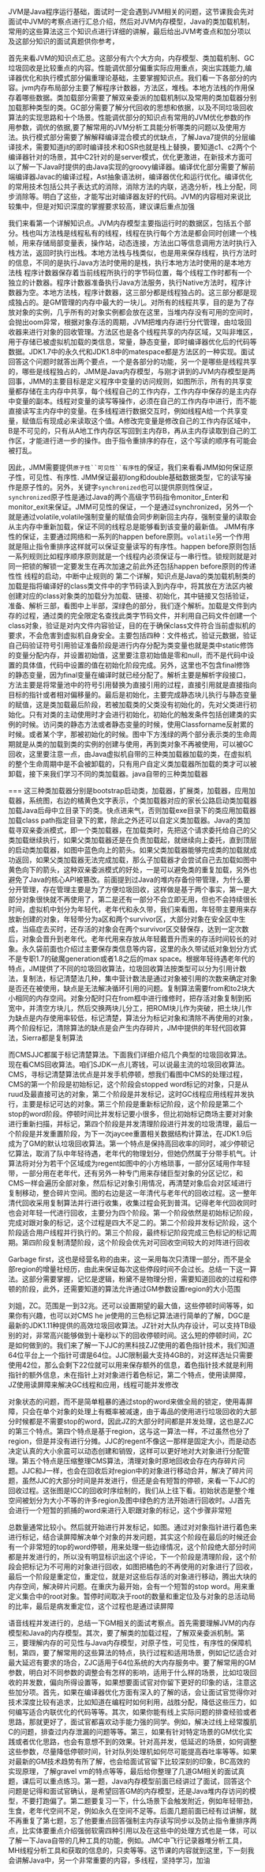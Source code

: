 JVM是Java程序运行基础，面试时一定会遇到JVM相关的问题，这节课我会先对面试中JVM的考察点进行汇总介绍，然后对JVM内存模型，Java的类加载机制，常用的这些算法这三个知识点进行详细的讲解，最后给出JVM考查点和加分项以及这部分知识的面试真题供你参考，

首先来看JVM的知识点汇总。这部分有六个大方向，内存模型、类加载机制、GC垃圾回收是比较重点的内容。性能调优部分偏重实际应用重点，突出实践能力,编译器优化和执行模式部分偏重理论基础，主要掌握知识点。我们看一下各部分的内容。jvm内存布局部分主要了解程序计数器，方法区，堆栈。本地方法栈的作用保存着哪些数据。类加载部分需要了解双亲委派的加载机制以及常用的类加载器分别加载那种类型的类。GC部分需要了解分代回收的思想和依据，以及不同垃圾回收算法的实现思路和十个场景。性能调优部分的知识点有常用的JVM优化参数的作用参数，调优的依据,要了解常用的JVM分析工具能分析哪类的问题以及使用方法。执行模式部分需要了解解释编译混合模式的优缺点，了解Java7提供的分层编译技术，需要知道jit的即时编译技术和OSR也就是栈上替换，要知道c1、c2两个个编译器针对的场景，其中C2针对的是server模式，优化更激进，在新技术方面可以了解一下Java时提供的由Java实现的groovy编译器。编译优化部分需要了解前端编译器Javac的编译过程，Ast抽象语法树，编译器优化和运行优化。编译优化的常用技术包括公共子表达式的消除，消除方法的内联，逃逸分析，栈上分配，同步消除等。明白了这些，才能写出对编译器友好的代码。JVM的内容相对来说比较集中，但是对知识深度的掌握要求较高，建议课后重点加强

我们来看第一个详解知识点。JVM内存模型主要指运行时的数据区，包括五个部分。栈也叫方法栈是线程私有的线程，线程在执行每个方法是都会同时创建一个栈帧，用来存储局部变量表，操作站，动态连接，方法出口等信息调用方法时执行入栈方法，返回时执行出栈。本地方法栈与栈类似，也是用来保存线程，执行方法时的信息，不同的是执行Java方法时使用的是栈，执行本地方法时使用的是本地方法栈
程序计数器保存着当前线程所执行的字节码位置，每个线程工作时都有一个独立的计数器。程序计数器准备执行Java方法服务，执行Native方法时，程序计数器为空。本地方法栈，程序计数器，这三部分都是线程独占的。这三部分都是现成独占的。是GM管理的内存中最大的一块儿。对所有的线程共享，目的是为了存放对象的实例，几乎所有的对象实例都会放在这里，当堆内存没有可用的空间时，会抛出oom异常，根据对象存活的周期，JVM把堆内存进行分代管理，由垃圾回收器来进行对象的回收管理。方法区也是各个线程共享的内存区域，又叫非堆区，用于存储已被虚拟机加载的类信息，常量，静态变量，即时编译器优化后的代码等数据。JDK1.7中的永久代和JDK1.8中的matespace都是方法区的一种实现。面试回答这个问题时就答出两个要点，一个是各部分的功能，另一个是哪些是线程共享的，哪些是线程独占的，JMM是Java内存模型，与刚才讲到的JVM内存模型是两回事，JMM的主要目标是定义程序中变量的访问规则，如图所示，所有的共享变量都存储在主内存中共享，每个线程自己的工作内存，工作内存中保存的是主内存中变量的副本。线程对变量的读写等操作，必须在自己的工作内存中进行，而不能直接读写主内存中的变量。在多线程进行数据交互时，例如线程A给一个共享变量，赋值后有现成必来读取这个值。A修改完变量是修改自己的工作内存区域中，B是不可见的，只有从A地工作内存区写回到主内存B，再从主内存读取到自己的工作区，才能进行进一步的操作。由于指令重排序的存在，这个写读的顺序有可能会被打乱。

因此，JMM需要提供`原子性``可见性``有序性`的保证，我们来看看JMM如何保证原子性，可见性、有序性.
JMM保证最初long和double基础数据类型，它的读写操作是原子性的。另外，关键字`synchronized`也可以提供原则性保证，`synchronized`原子性是通过Java的两个高级字节码指令monitor_Enter和monitor_exit来保证。JMM可见性的保证，一个是通过synchronized，另外一个就是通过volatile,volatile强制变量的赋值会同步刷新回主内存，强制变量的读取会从主内存中重新加载，保证不同的线程总是能够看到该变量的最新值。
JMM有序性的保证，主要通过网络和一系列的happen before原则。`volatile`另一个作用就是阻止指令重排序这样就可以保证变量读写的有序性。happen before原则包括一系列规则比如程序顺序原则就是一个线程内必须保证与一串行性。锁规则就是对同一把锁的解锁一定要发生在再次加速之前此外还包括happen before原则的传递性性
线程的启动，中断中止规则的
第二个详解，知识点是Java的类加载机制类的加载是指将编译好的class类文件中的字节码读入到内存中，将其放在方法区内被创建对应的class对象类的加载分为加载、链接、初始化，其中链接又包括验证，准备、解析三部，看图中上半部，深绿色的部分，我们逐个解析。加载是文件到内存的过程，通过类的完全限定名查找此类字节码文件，并利用自己码文件创建一个class对象，验证是对内文件内容验证，目的在于确保class文件符合当前虚拟机的要求，不会危害到虚拟机自身安全。主要包括四种：文件格式，验证元数据，验证自己码验证符号引用验证准备阶段是进行内存分配为类变量也就是类中static修饰的变量分配内存，并设置初始值，这里要注意初始值是零和null，而不是代码中设置的具体值，代码中设置的值在初始化阶段完成。另外，这里也不包含final修饰的静态变量，因为final变量在编译时就已经分配了。解析主要是解析字段接口，方法主要是将常量池中的符号引用替换为直接引用的过程，直接引用就是直接指向目标的指针或者相对偏移量的。最后是初始化，主要完成静态块儿执行与静态变量的赋值，这是类加载最后阶段，若被加载类的父类没有初始化的，先对父类进行初始化。只有对类的主动使用时才会进行初始化，初始化的触发条件包括创建类的实例的时候。访问类的静态方法或者静态变量的时候，使用Classforname反射累的时候。或者某个字，那被初始化的时候。图中下方浅绿的两个部分表示类的生命周期就是从类的加载到类的实例的创建与使用，再到类对象不再被使用，可以被GC回收，这里要注意一点，由Java虚拟机自带的三种类加载器加载的类，在虚拟机的整个生命周期中是不会被卸载的，只有用户自定义类加载器所加载的类才可以被卸载，接下来我们学习不同的类加载器。java自带的三种类加载器

===
这三种类加载器分别是bootstrap启动类，加载器，扩展类，加载器，应用加载器，系统图，右边的橘黄色文字表示，个类加载器对应的家长公路启动类加载器加载Java后母中立目录下的类。快点进来气，否则加载exe目录下的类应用加载器加载class path指定目录下的累，除此之外还可以自定义类加载器。Java的类加载寻双亲委派模式，即一个类加载器，在加载类时，先把这个请求委托给自己的父类加载继续执行，如果父类加载器还是在负责加载起，就继续向上委托，直到顶层的启动类加载器，如图中蓝色向上的箭头。如果父类加载器能够完成类的加载就成功返回，如果父类加载器无法完成加载，那么子加载器才会尝试自己去加载如图中黄色向下的箭头，这种双亲委派模式的好处，一是可以避免类的重复加载，另外也避免了Java的核心API被篡改。前面提到过Java的堆内存备份带管理，为什么要分开管理，存在管理主要是为了方便垃圾回收，这样做是基于两个事实，第一是大部分对象很快就不再使用了，第二是还有一部分不会立即无用，但也不会持续很长时间，虚拟机中划分为年轻代，老年代和永久带，我们来看图，年轻带主要用来存放新创建的对象，年轻带分为a区和两个survivor区，大部分对象在安全区中生成，当癌症去买时，还存活的对象会在两个survivor区交替保存，达到一定次数后，对象会晋升到老年代。老年代用来存放从年轻戴晋升而来的存活时间较长的对象。永久袋前面也介绍过主要保存类信息等内容，这里的永久带试纸对象划分方式不是专职1.7的破魔generation或者1.8之后的max space。根据年轻待遇老年代的特点，JM提供了不同的垃圾回收算法，垃圾回收算法按类型可以分为引用计数法，复制法，标记清楚法几种，集中营计数法是通过对象被引用的次数来确定对象是否还在被使用，缺点是无法解决循环引用的问题。复制算法需要from和to2块大小相同的内存空间。对象分配时只在from框中进行维修时，把存活对象复制到拓宽中，并清空方块儿，然后交换两块儿分工，把ROM块儿作为突破，把土块儿作为缺点是内存使用率较低，标记清楚，算法分为标记对象和清除不再使用的对象，两个阶段标记，清除算法的缺点是会产生内存碎片，JM中提供的年轻代回收算法，Sierra都是复制算法

而CMSJJC都属于标记清楚算法。下面我们详细介绍几个典型的垃圾回收算法。现在看CMS回收算法。咱们SJDK一点儿寄钱，可以说最主流的垃圾回收算法。CMS，寻标记清楚算法优点是并发手机停顿，想我们看图中CMS的处理过程，CMS的第一个阶段是初始标记，这个阶段会stopped word标记的对象，只是从ruud及最直接可达的对象，第二个阶段是并发标记，这时GC线程应用线程并发执行，主要是标记可达的对象。第三个阶段是重新标记阶段，这个阶段是第二个stop的word阶段。停顿时间比并发标记要小很多，但比初始标记商场主要对对象进行重新扫描，并标记，第四个阶段是并发清理阶段进行并发的垃圾清理，最后一个阶段是并发重置阶段，为下一次jaycee重置相关数据结构计算法，在JDK1.9后成为了GM的默认垃圾回收算法。第一个特点是保持高回收率的同时，减少停顿记忆算法，取消了队中年轻待遇，老年代的物理划分，但她仍然属于分带手机气。计算法将对分为若干个区域成为regent如图中的小方格琐事，一部分区域用作年轻带，一部分用在老年代，还有另外一种专门用来存储巨型对象的分区记忆，和CMS一样会遍历全部对象，然后标记对象引用情况，再清楚对象后会对区域进行复制移动，整合碎片空间。图的右边是这一年清代与老年代的回收过程。这一整年清代回收采用复制算法并行进行收集，收集过程会死到普洱。记得老年代回收同时也会对年轻一代进行回收，主要分为四个阶段。第一个阶段依然是初始标记阶段，完成对跟对象的标记，这个过程是四大不足二的。第二个阶段并发标记阶段，这个阶段适合用户线程并行执行的。第三个阶段，最终标记阶段完成三色标记的标记周期。第四阶段复制清楚阶段，这个阶段会优先对可回收空间较大的对阵进行回收

Garbage first，这也是经营名称的由来，这一采用每次只清理一部分，而不是全部region的增量社经历，由此来保证每次这些停段时间不会过长。总结一下这一算法。这部分需要掌握，记忆是逻辑，粉黛不是物理分担，需要知道回收的过程和停顿的阶段，此外，还需要知道的算法允许通过GM参数设置region的大小范围

刘姐，ZC。范围是一到32兆。还可以设置期望的最大值，这些停顿时间等等，如果你有兴趣，也可以对CMS he je使用的三色标记算法进行简单的了解，DGC是最新的JDK1.11种提供的高效垃圾回收算法。JZ针对大队内存设计，可以支持TB级别的对，非常高兴能够做到十毫秒以下的回收停顿时间。这么短的停顿时间，ZC是如何做到的。我们来了解一下JJC的黑科技ZJZ使用的着色指针技术，我们知道64位平台上一个指针可谓是64位。JJC限制最大支持4GB的，对这样选址只需要使用42位，那么会剩下22位就可以用来保存额外的信息，着色指针技术就是利用指针的额外信息，未在指针上对对象进行着色标记，第二个特点，使用读屏障，JZ使用读屏障来解决GC线程和应用，线程可能并发修改

对象状态的问题，而不是简单粗暴的通过stop的word来做全局的锁定，使用毒屏障，只会在单个对象的处理上有概率被减速，由于毒品的使用进行垃圾回收的大部分时候都是不需要stop的word，因此JZ的大部分时间都是并发处理，这也是ZJC的第三个特点。第四个特点是基于region，这与这一算法一样，不过虽然也分了region，但是并没有进行分摊。JJC的regent不像这一那样是固定大小，而是动态决定认真的大小余震可以动态创建和销毁，这样可以更好地对大对象进行分配管理。第五个特点是压缩整理CMS算法，清理对象时原地回收会存在内存碎片问题。JJC和J一样，也会在回收后对region中的对象进行移动合并，解决了碎片问题，虽然JJC的大部分时间是并发进行，但还是会有短暂的停顿，来看一下JJC的回收过程。这张图是ICC的回收时序绘制的，我们从上往下看。初始状态是整个堆空间被划分为大小不等的许多region及图中绿色的方法开始进行回收时。JJ首先会进行一个短暂的抓捕的word来进行入职跟对象的标记，这个步骤非常短

总数量通常比较小。然后就开始进行并发标记，如图。通过对对象指针进行着色来进行标记，结合读屏障解决单个对象的并发问题，其实这个阶段在最后的时候还会有一个非常短的top的word停顿，用来处理一些边缘情况，这个阶段绝大部分时间都是并发进行的，所以没有明显标识出这个评论，下一个阶段是清理阶段，这个阶段会把标记为不可用的对象进行回收，如图把橘色的不再使用的对象进行了回收，最后一个阶段是重定位，重定位，就是对这些后存活的对象进行移动，腾出大块的内存空间，解决碎片问题。在重庆为最开始，会有一个短暂的stop word。用来重定义集合中的root对象。暂停时间取决于root的数量和重定位及与对象的总活动局的比率，最后是病发重定位，这个过程也是通过读屏障

语音线程并发进行的，总结一下GM相关的面试考察点。首先需要理解JVM的内存模型和Java的内存模型。其次，要了解类的加载过程，了解双亲委派机制。第三，要理解内存的可见性与Java内存模型，对原子性，可见性，有序性的保障机制，第四，要了解常用的这些算法的特点，执行过程和适用场景，例如记忆适合对最大延迟有要求的场合，ZJC适用于64位系统的大内存服务中。要了解常用的GM参数，明白对不同参数的调整会有怎样的影响，适用于什么样的场景，比如垃圾回收的并发数，偏向所得设置等，如果想要面试官对你留下更好的印象的话，注意这些加分项。首先，如果在编译器优化方面有深入的了解的话，会让面试官觉得你对技术深度比较有追求，比如知道在编程时如何利用，战胜分配，降低这些压力，如何编写适合内联优化的代码等等。其次，如果你能有线上实际问题的排查经验或者思路，那就更好了，面试官都喜欢动手能力强的同学。例如，解决过线上经常腹肌C的问题，排查过内存泄漏的问题等等。第三，如果有针对特定场景的GM优化实践或者优化思路，也会有意想不到的效果。针对高并发，低延迟的场景，如何调整这些参数，尽量降低停顿时间，针对队列处理机如何尽可能提高吞吐率等等。如果对最新的GM技术趋势有所了解，也会给面试官留下比较深刻的印象，BC高效的实现原理，了解gravel vm的特点等等，最后给你整理了几道GM相关的面试真题，课后可以重点练习。第一题，Java内存模型前面已经讲过了面试，回答这个问题是记得和面试官确认，是希望回答GM的内存模型，还是Java堆内存访问的模型，不要打跑偏了。第二题要复习一下，什么场景下会触发附近，例如年轻带劲，生食，老年代空间不足，例如永久在空间不足等。后面几题前面已经有过讲解，就不再重复了第七题，忘了他要重点回答强制主内存读写同步以及防止指令重排序两点，比实体要重点介绍强弱软需四种引用以及在这些中的处理方式也是一体，可以了解一下Java自带的几种工具的功能，例如。JMC中飞行记录器堆分析工具，MH线程分析工具和获取的信息的，只卖等等。这节课的内容就到这里，下一刻我会讲解Java中，另一个非常重要的内容，多线程，坚持学习，加油